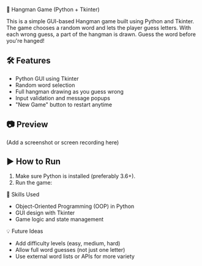  🎯 Hangman Game (Python + Tkinter)

This is a simple GUI-based Hangman game built using Python and Tkinter. The game chooses a random word and lets the player guess letters. With each wrong guess, a part of the hangman is drawn. Guess the word before you're hanged!

## 🛠 Features
- Python GUI using Tkinter
- Random word selection
- Full hangman drawing as you guess wrong
- Input validation and message popups
- "New Game" button to restart anytime

## 📷 Preview
(Add a screenshot or screen recording here)

## ▶️ How to Run

1. Make sure Python is installed (preferably 3.6+).
2. Run the game:


 🧠 Skills Used
- Object-Oriented Programming (OOP) in Python
- GUI design with Tkinter
- Game logic and state management

 💡 Future Ideas
- Add difficulty levels (easy, medium, hard)
- Allow full word guesses (not just one letter)
- Use external word lists or APIs for more variety
